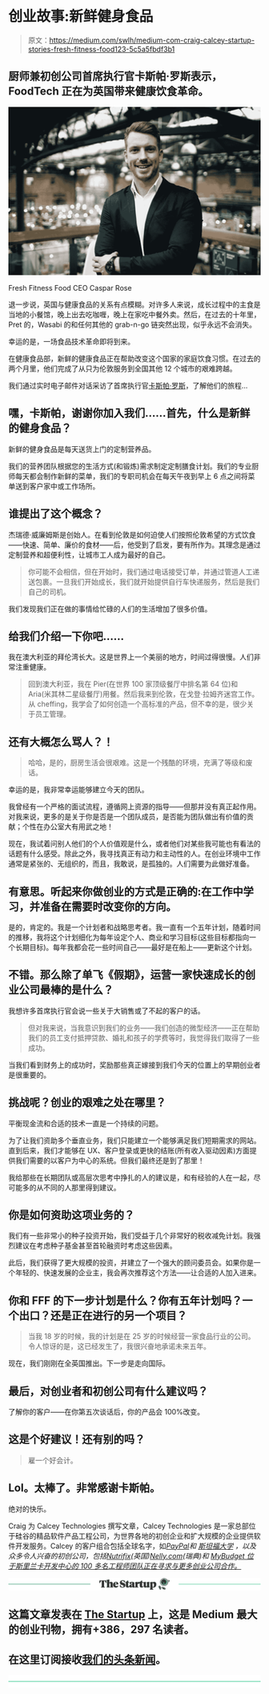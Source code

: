 # 创业故事:新鲜健身食品

> 原文：<https://medium.com/swlh/medium-com-craig-calcey-startup-stories-fresh-fitness-food123-5c5a5fbdf3b1>

## 厨师兼初创公司首席执行官卡斯帕·罗斯表示，FoodTech 正在为英国带来健康饮食革命。

![](img/d49c79415c3d12306f72e962e9265823.png)

Fresh Fitness Food CEO Caspar Rose

退一步说，英国与健康食品的关系有点模糊。对许多人来说，成长过程中的主食是当地的小餐馆，晚上出去吃咖喱，晚上在家吃中餐外卖。然后，在过去的十年里，Pret 的，Wasabi 的和任何其他的 grab-n-go 链突然出现，似乎永远不会消失。

幸运的是，一场食品技术革命即将到来。

在健康食品部，新鲜的健康食品正在帮助改变这个国家的家庭饮食习惯。在过去的两个月里，他们完成了从只为伦敦服务到全国其他 12 个城市的艰难跨越。

我们通过实时电子邮件对话采访了首席执行官[卡斯帕·罗斯](https://www.linkedin.com/in/caspar-rose-a44721115/)，了解他们的旅程…

## **嘿，卡斯帕，谢谢你加入我们……首先，什么是新鲜的健身食品？**

新鲜的健身食品是每天送货上门的定制营养品。

我们的营养团队根据您的生活方式(和锻炼)需求制定定制膳食计划。我们的专业厨师每天都会制作新鲜的菜单，我们的专职司机会在每天午夜到早上 6 点之间将菜单送到客户家中或工作场所。

## 谁提出了这个概念？

杰瑞德·威廉姆斯是创始人。在看到伦敦是如何迫使人们按照伦敦希望的方式饮食——快速、简单、廉价的食材——后，他受到了启发，要有所作为。其理念是通过定制营养和超便利性，让城市工人成为最好的自己。

> 你可能不会相信，但在开始时，我们通过电话接受订单，并通过管道人工递送包裹。一旦我们开始成长，我们就开始提供自行车快递服务，然后是我们自己的司机。

我们发现我们正在做的事情给忙碌的人们的生活增加了很多价值。

## **给我们介绍一下你吧……**

我在澳大利亚的拜伦湾长大。这是世界上一个美丽的地方，时间过得很慢。人们非常注重健康。

> 回到澳大利亚，我在 Pier(在世界 100 家顶级餐厅中排名第 64 位)和 Aria(米其林二星级餐厅)用餐。然后我来到伦敦，在戈登·拉姆齐迷宫工作。从 cheffing，我学会了如何创造一个高标准的产品，但不幸的是，很少关于员工管理。

## **还有大概怎么骂人？！**

> 哈哈，是的，厨房生活会很艰难。这是一个残酷的环境，充满了等级和废话。

幸运的是，我非常幸运能够建立今天的团队。

我曾经有一个严格的面试流程，遵循网上资源的指导——但那并没有真正起作用。对我来说，更多的是关于你是否是一个团队成员，是否能为团队做出有价值的贡献；个性在办公室大有用武之地！

现在，我试着问别人他们的个人价值观是什么，或者他们对某些我可能也有看法的话题有什么感受。除此之外，我寻找真正有动力和主动性的人。在创业环境中工作通常是紧张的、无组织的，而且，我敢说，是孤独的。人们需要为此做好准备。

## **有意思。听起来你做创业的方式是正确的:在工作中学习，并准备在需要时改变你的方向。**

是的，肯定的。我是一个计划者和战略思考者。我一直有一个五年计划，随着时间的推移，我将这个计划细化为每年设定个人、商业和学习目标(这些目标都指向一个长期目标)。每年我都会花一些时间自己——最好是在船上——更新这个计划。

## **不错。那么除了单飞《假期》，运营一家快速成长的创业公司最棒的是什么？**

我想许多首席执行官会说一些关于大销售或了不起的客户的话。

> 但对我来说，当我意识到我们的业务——我们创造的微型经济——正在帮助我们的员工支付抵押贷款、婚礼和孩子的学费等时，我觉得我们取得了一些成功。

当我们看到财务上的成功时，奖励那些真正嫁接到我们今天的位置上的早期创业者是很重要的。

## **挑战呢？创业的艰难之处在哪里？**

平衡现金流和合适的技术一直是一个持续的问题。

为了让我们资助多个垂直业务，我们只能建立一个能够满足我们短期需求的网站。直到后来，我们才能够在 UX、客户登录或更快的结账(所有收入驱动因素)方面提供我们需要的以客户为中心的系统。但我们最终还是到了那里！

我给那些在长期团队或高层次思考中挣扎的人的建议是，和有经验的人在一起，尽可能多的从不同的人那里得到建议。

## **你是如何资助这项业务的？**

我们有一些非常小的种子投资开始，我们受益于几个非常好的税收减免计划。我强烈建议在考虑种子基金甚至首轮融资时考虑这些因素。

此后，我们获得了更大规模的投资，并建立了一个强大的顾问委员会。如果你是一个年轻的、快速发展的企业主，我会再次推荐这个方法——让合适的人加入进来。

## 你和 FFF 的下一步计划是什么？你有五年计划吗？一个出口？还是正在进行的另一个项目？

> 当我 18 岁的时候，我的计划是在 25 岁的时候经营一家食品行业的公司。令人惊讶的是，这已经发生了，我很兴奋地承诺未来五年。

现在，我们刚刚在全英国推出。下一步是走向国际。

## 最后，对创业者和初创公司有什么建议吗？

了解你的客户——在你第五次谈话后，你的产品会 100%改变。

## **这是个好建议！还有别的吗？**

> 雇一个好会计。

## **Lol。太棒了。非常感谢卡斯帕。**

绝对的快乐。

Craig 为 Calcey Technologies 撰写文章，Calcey Technologies 是一家总部位于硅谷的精品软件产品工程公司，为世界各地的初创企业和扩大规模的企业提供软件开发服务。Calcey 的客户组合包括全球名字，如[*PayPal*](https://www.paypal.com/)*和* [*斯坦福大学*](https://www.stanford.edu/) *，以及众多令人兴奋的初创公司，包括*[*Nutrifix*](http://www.nutrifix.co/)*(英国)*[*Nelly.com*](https://nelly.com/uk/womens-fashion/)*(瑞典)和* [*MyBudget 位于斯里兰卡开发中心的 100 多名工程师团队正在寻求与更多创业公司合作。*](https://www.mybudget.com.au/)

[![](img/308a8d84fb9b2fab43d66c117fcc4bb4.png)](https://medium.com/swlh)

## 这篇文章发表在 [The Startup](https://medium.com/swlh) 上，这是 Medium 最大的创业刊物，拥有+386，297 名读者。

## 在这里订阅接收[我们的头条新闻](http://growthsupply.com/the-startup-newsletter/)。

[![](img/b0164736ea17a63403e660de5dedf91a.png)](https://medium.com/swlh)